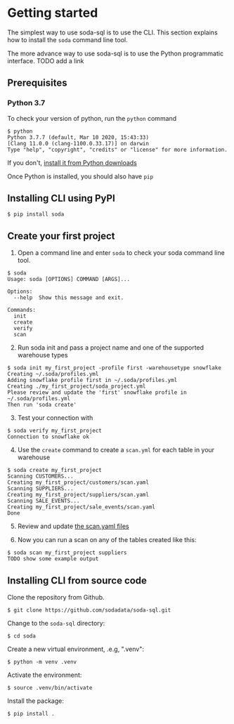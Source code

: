 # Getting started

The simplest way to use soda-sql is to use the CLI. This section explains 
how to install the `soda` command line tool.

The more advance way to use soda-sql is to use the Python programmatic
interface.  TODO add a link

## Prerequisites

### Python 3.7

To check your version of python, run the `python` command
```
$ python
Python 3.7.7 (default, Mar 10 2020, 15:43:33) 
[Clang 11.0.0 (clang-1100.0.33.17)] on darwin
Type "help", "copyright", "credits" or "license" for more information.
```

If you don't, [install it from Python downloads](https://www.python.org/downloads/)

Once Python is installed, you should also have `pip`

## Installing CLI using PyPI

```
$ pip install soda
```

## Create your first project

1) Open a command line and enter `soda` to check your soda command line tool.
```shell script
$ soda
Usage: soda [OPTIONS] COMMAND [ARGS]...

Options:
  --help  Show this message and exit.

Commands:
  init
  create
  verify
  scan
```

2) Run soda init and pass a project name and one of the supported warehouse types
```
$ soda init my_first_project -profile first -warehousetype snowflake
Creating ~/.soda/profiles.yml
Adding snowflake profile first in ~/.soda/profiles.yml
Creating ./my_first_project/soda_project.yml
Please review and update the 'first' snowflake profile in ~/.soda/profiles.yml
Then run 'soda create'
```

3) Test your connection with 
```shell script
$ soda verify my_first_project
Connection to snowflake ok
```

4) Use the `create` command to create a `scan.yml` for each table in your warehouse
```shell script
$ soda create my_first_project
Scanning CUSTOMERS...
Creating my_first_project/customers/scan.yaml
Scanning SUPPLIERS...
Creating my_first_project/suppliers/scan.yaml
Scanning SALE_EVENTS...
Creating my_first_project/sale_events/scan.yaml
Done
```

5) Review and update [the scan.yaml files](scan.md)

6) Now you can run a scan on any of the tables created like this:
```shell script
$ soda scan my_first_project suppliers
TODO show some example output
```

## Installing CLI from source code

Clone the repository from Github.
```
$ git clone https://github.com/sodadata/soda-sql.git
```
Change to the `soda-sql` directory:
```
$ cd soda
```
Create a new virtual environment, .e.g, ".venv":
```
$ python -m venv .venv
```
Activate the environment:
```
$ source .venv/bin/activate
```
Install the package:
```
$ pip install .
```

